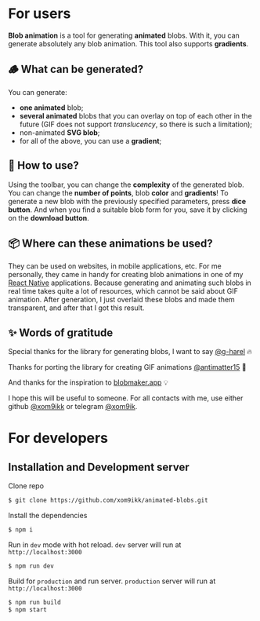# For users
**Blob animation** is a tool for generating **animated** blobs.
With it, you can generate absolutely any blob animation.
This tool also supports **gradients**.

## 🪵 What can be generated?
You can generate:
- **one animated** blob;
- **several animated** blobs that you can overlay on top of each other in the future (GIF does not support *translucency*, so there is such a limitation);
- non-animated **SVG blob**;
- for all of the above, you can use a **gradient**;

## 🚀 How to use?
Using the toolbar, you can change the **complexity** of the generated blob. 
You can change the **number of points**, blob **color** and **gradients**!
To generate a new blob with the previously specified parameters, press **dice button**.
And when you find a suitable blob form for you, save it by clicking on the **download button**.

## 📦 Where can these animations be used?
They can be used on websites, in mobile applications, etc. 
For me personally, they came in handy for creating blob animations in one of my [React Native](https://reactnative.dev/) applications.
Because generating and animating such blobs in real time takes quite a lot of resources, which cannot be said about GIF animation.
After generation, I just overlaid these blobs and made them transparent, and after that I got this result.

## ✨ Words of gratitude
Special thanks for the library for generating blobs, I want to say [@g-harel](https://github.com/g-harel/blobs) 🔥

Thanks for porting the library for creating GIF animations [@antimatter15](https://github.com/antimatter15/jsgif) 💪

And thanks for the inspiration to [blobmaker.app](https://www.blobmaker.app/) 💡

I hope this will be useful to someone. For all contacts with me, use either github [@xom9ikk](https://github.com/xom9ikk) or telegram [@xom9ik](https://t.me/xom9ik).

# For developers

## Installation and Development server

Clone repo
```bash
$ git clone https://github.com/xom9ikk/animated-blobs.git
```

Install the dependencies
```bash
$ npm i
```

Run in `dev` mode with hot reload. `dev` server will run at `http://localhost:3000`
```bash
$ npm run dev
```

Build for `production` and run server. `production` server will run at `http://localhost:3000`
```bash
$ npm run build
$ npm start
```
